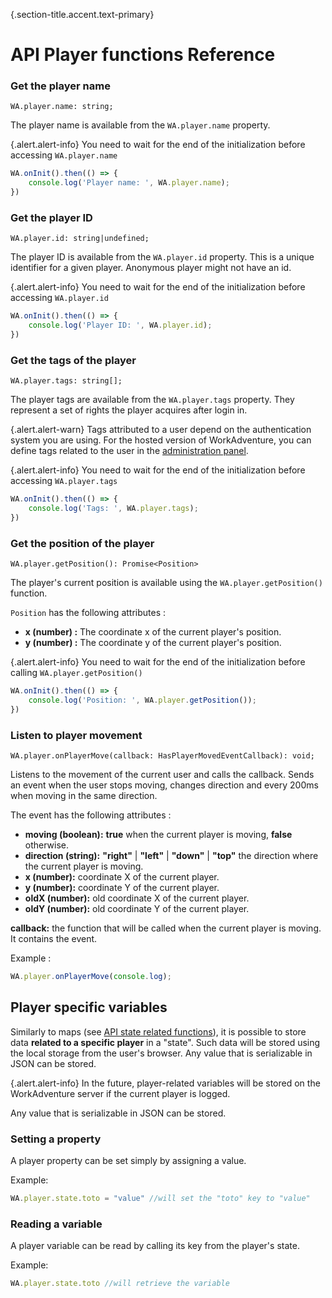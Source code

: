 {.section-title.accent.text-primary}
# API Player functions Reference

### Get the player name

```
WA.player.name: string;
```

The player name is available from the `WA.player.name` property.

{.alert.alert-info}
You need to wait for the end of the initialization before accessing `WA.player.name`

```typescript
WA.onInit().then(() => {
    console.log('Player name: ', WA.player.name);
})
```

### Get the player ID

```
WA.player.id: string|undefined;
```

The player ID is available from the `WA.player.id` property.
This is a unique identifier for a given player. Anonymous player might not have an id.

{.alert.alert-info}
You need to wait for the end of the initialization before accessing `WA.player.id`

```typescript
WA.onInit().then(() => {
    console.log('Player ID: ', WA.player.id);
})
```

### Get the tags of the player

```
WA.player.tags: string[];
```

The player tags are available from the `WA.player.tags` property.
They represent a set of rights the player acquires after login in.

{.alert.alert-warn}
Tags attributed to a user depend on the authentication system you are using. For the hosted version
of WorkAdventure, you can define tags related to the user in the [administration panel](https://workadventu.re/admin-guide/manage-members).

{.alert.alert-info}
You need to wait for the end of the initialization before accessing `WA.player.tags`

```typescript
WA.onInit().then(() => {
    console.log('Tags: ', WA.player.tags);
})
```

### Get the position of the player
```
WA.player.getPosition(): Promise<Position>
```
The player's current position is available using the `WA.player.getPosition()` function.

`Position` has the following attributes :
* **x (number) :** The coordinate x of the current player's position.
* **y (number) :** The coordinate y of the current player's position.


{.alert.alert-info}
You need to wait for the end of the initialization before calling `WA.player.getPosition()`

```typescript
WA.onInit().then(() => {
    console.log('Position: ', WA.player.getPosition());
})
```


### Listen to player movement
```
WA.player.onPlayerMove(callback: HasPlayerMovedEventCallback): void;
```
Listens to the movement of the current user and calls the callback. Sends an event when the user stops moving, changes direction and every 200ms when moving in the same direction.

The event has the following attributes :
*   **moving (boolean):**  **true** when the current player is moving, **false** otherwise.
*   **direction (string):** **"right"** | **"left"** | **"down"** | **"top"** the direction where the current player is moving.
*   **x (number):** coordinate X of the current player.
*   **y (number):** coordinate Y of the current player.
*   **oldX (number):** old coordinate X of the current player.
*   **oldY (number):** old coordinate Y of the current player.

**callback:** the function that will be called when the current player is moving. It contains the event.

Example :
```javascript
WA.player.onPlayerMove(console.log);
```

## Player specific variables
Similarly to maps (see [API state related functions](api-state.md)), it is possible to store data **related to a specific player** in a "state". Such data will be stored using the local storage from the user's browser. Any value that is serializable in JSON can be stored.

{.alert.alert-info}
In the future, player-related variables will be stored on the WorkAdventure server if the current player is logged.

Any value that is serializable in JSON can be stored.

### Setting a property
A player property can be set simply by assigning a value.

Example:
```javascript
WA.player.state.toto = "value" //will set the "toto" key to "value"
```

### Reading a variable 
A player variable can be read by calling its key from the player's state. 

Example:
```javascript
WA.player.state.toto //will retrieve the variable
```

